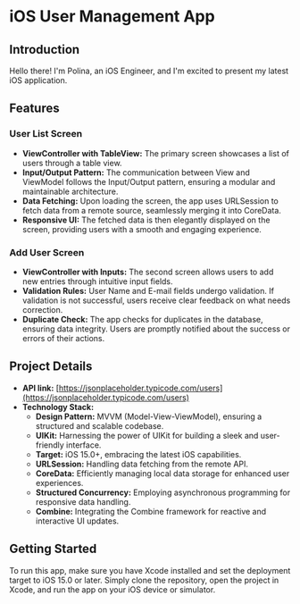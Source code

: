 # iOS User Management App

## Introduction

Hello there! I'm Polina, an iOS Engineer, and I'm excited to present my latest iOS application. 

## Features

### User List Screen

- **ViewController with TableView:** The primary screen showcases a list of users through a table view.
- **Input/Output Pattern:** The communication between View and ViewModel follows the Input/Output pattern, ensuring a modular and maintainable architecture.
- **Data Fetching:** Upon loading the screen, the app uses URLSession to fetch data from a remote source, seamlessly merging it into CoreData.
- **Responsive UI:** The fetched data is then elegantly displayed on the screen, providing users with a smooth and engaging experience.

### Add User Screen

- **ViewController with Inputs:** The second screen allows users to add new entries through intuitive input fields.
- **Validation Rules:** User Name and E-mail fields undergo validation. If validation is not successful, users receive clear feedback on what needs correction.
- **Duplicate Check:** The app checks for duplicates in the database, ensuring data integrity. Users are promptly notified about the success or errors of their actions.

## Project Details

- **API link:** [https://jsonplaceholder.typicode.com/users](https://jsonplaceholder.typicode.com/users)
- **Technology Stack:**
  - **Design Pattern:** MVVM (Model-View-ViewModel), ensuring a structured and scalable codebase.
  - **UIKit:** Harnessing the power of UIKit for building a sleek and user-friendly interface.
  - **Target:** iOS 15.0+, embracing the latest iOS capabilities.
  - **URLSession:** Handling data fetching from the remote API.
  - **CoreData:** Efficiently managing local data storage for enhanced user experiences.
  - **Structured Concurrency:** Employing asynchronous programming for responsive data handling.
  - **Combine:** Integrating the Combine framework for reactive and interactive UI updates.

## Getting Started

To run this app, make sure you have Xcode installed and set the deployment target to iOS 15.0 or later. Simply clone the repository, open the project in Xcode, and run the app on your iOS device or simulator.
